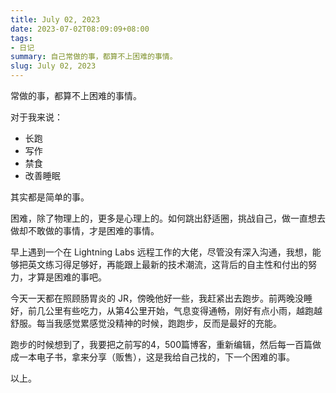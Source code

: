 ```yaml
---
title: July 02, 2023
date: 2023-07-02T08:09:09+08:00
tags:
- 日记
summary: 自己常做的事，都算不上困难的事情。
slug: July 02, 2023
---
```


常做的事，都算不上困难的事情。

对于我来说：

- 长跑
- 写作
- 禁食
- 改善睡眠

其实都是简单的事。

困难，除了物理上的，更多是心理上的。如何跳出舒适圈，挑战自己，做一直想去做却不敢做的事情，才是困难的事情。

早上遇到一个在 Lightning Labs 远程工作的大佬，尽管没有深入沟通，我想，能够把英文练习得足够好，再能跟上最新的技术潮流，这背后的自主性和付出的努力，才算是困难的事吧。

今天一天都在照顾肠胃炎的 JR，傍晚他好一些，我赶紧出去跑步。前两晚没睡好，前几公里有些吃力，从第4公里开始，气息变得通畅，刚好有点小雨，越跑越舒服。每当我感觉累感觉没精神的时候，跑跑步，反而是最好的充能。

跑步的时候想到了，我要把之前写的4，500篇博客，重新编辑，然后每一百篇做成一本电子书，拿来分享（贩售），这是我给自己找的，下一个困难的事。

以上。